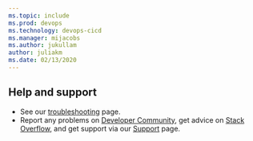 ```yaml
---
ms.topic: include
ms.prod: devops
ms.technology: devops-cicd
ms.manager: mijacobs
ms.author: jukullam
author: juliakm
ms.date: 02/13/2020
---
```


## Help and support

* See our [troubleshooting](../troubleshooting.md) page.
* Report any problems on [Developer Community](https://developercommunity.visualstudio.com/),
  get advice on [Stack Overflow](https://stackoverflow.com/questions/tagged/vs-team-services),
  and get support via our [Support](https://azure.microsoft.com/support/devops/) page.

